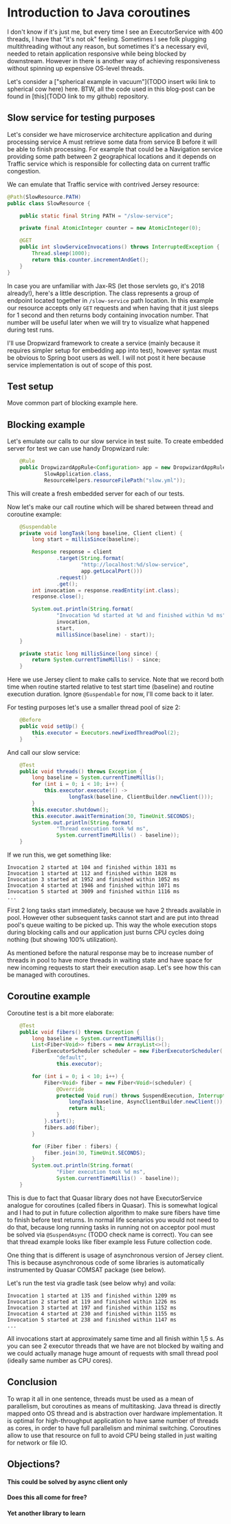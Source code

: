 # Introduction to Java coroutines

I don't know if it's just me, but every time I see an ExecutorService
with 400 threads, I have that "it's not ok" feeling. Sometimes I see
folk plugging multithreading without any reason, but sometimes it's a
necessary evil, needed to retain application responsive while being
blocked by downstream. However in there is another way of achieving
responsiveness without spinning up expensive OS-level threads.

Let's consider a ["spherical example in vacuum"](TODO insert wiki link
to spherical cow here) here. BTW, all the code used in this blog-post
can be found in [this](TODO link to my github) repository.

## Slow service for testing purposes

Let's consider we have microservice architecture application and
during processing service A must retrieve some data from service B
before it will be able to finish processing. For example that could be
a Navigation service providing some path between 2 geographical
locations and it depends on Traffic service which is responsible for
collecting data on current traffic congestion.

We can emulate that Traffic service with contrived Jersey resource:

```java
@Path(SlowResource.PATH)
public class SlowResource {

    public static final String PATH = "/slow-service";

    private final AtomicInteger counter = new AtomicInteger(0);

    @GET
    public int slowServiceInvocations() throws InterruptedException {
        Thread.sleep(1000);
        return this.counter.incrementAndGet();
    }
}
```

In case you are unfamiliar with Jax-RS (let those servlets go, it's
2018 already!), here's a little description. The class represents a
group of endpoint located together in `/slow-service` path location.
In this example our resource accepts only `GET` requests and when
having that it just sleeps for 1 second and then returns body containing
invocation number. That number will be useful later when we will try to
visualize what happened during test runs.

I'll use Dropwizard framework to create a service (mainly because it
requires simpler setup for embedding app into test), however syntax
must be obvious to Spring boot users as well. I will not post it here
because service implementation is out of scope of this post.

## Test setup

Move common part of blocking example here.

## Blocking example

Let's emulate our calls to our slow service in test suite. To create
embedded server for test we can use handy Dropwizard rule:

```java
    @Rule
    public DropwizardAppRule<Configuration> app = new DropwizardAppRule<>(
            SlowApplication.class,
            ResourceHelpers.resourceFilePath("slow.yml"));
```

This will create a fresh embedded server for each of our tests.

Now let's make our call routine which will be shared between thread and
coroutine example:

```java
    @Suspendable
    private void longTask(long baseline, Client client) {
        long start = millisSince(baseline);

        Response response = client
                .target(String.format(
                        "http://localhost:%d/slow-service",
                        app.getLocalPort()))
                .request()
                .get();
        int invocation = response.readEntity(int.class);
        response.close();

        System.out.println(String.format(
                "Invocation %d started at %d and finished within %d ms",
                invocation,
                start,
                millisSince(baseline) - start));
    }

    private static long millisSince(long since) {
        return System.currentTimeMillis() - since;
    }
```

Here we use Jersey client to make calls to service. Note that we record
both time when routine started relative to test start time (baseline)
and routine execution duration. Ignore `@Suspendable` for now, I'll come
back to it later.

For testing purposes let's use a smaller thread pool of size 2:
```java
    @Before
    public void setUp() {
        this.executor = Executors.newFixedThreadPool(2);
    }    `
```

And call our slow service:
```java
    @Test
    public void threads() throws Exception {
        long baseline = System.currentTimeMillis();
        for (int i = 0; i < 10; i++) {
            this.executor.execute(() ->
                    longTask(baseline, ClientBuilder.newClient()));
        }
        this.executor.shutdown();
        this.executor.awaitTermination(30, TimeUnit.SECONDS);
        System.out.println(String.format(
                "Thread execution took %d ms",
                System.currentTimeMillis() - baseline));
    }
```

If we run this, we get something like:
```
Invocation 2 started at 104 and finished within 1831 ms
Invocation 1 started at 112 and finished within 1828 ms
Invocation 3 started at 1952 and finished within 1052 ms
Invocation 4 started at 1946 and finished within 1071 ms
Invocation 5 started at 3009 and finished within 1116 ms
...
```

First 2 long tasks start immediately, because we have 2 threads
available in pool. However other subsequent tasks cannot start and are
put into thread pool's queue waiting to be picked up. This way the whole
execution stops during blocking calls and our application just burns
CPU cycles doing nothing (but showing 100% utilization).

As mentioned before the natural response may be to increase number of
threads in pool to have more threads in waiting state and have space
for new incoming requests to start their execution asap. Let's see how
this can be managed with coroutines.

## Coroutine example

Coroutine test is a bit more elaborate:

```java
    @Test
    public void fibers() throws Exception {
        long baseline = System.currentTimeMillis();
        List<Fiber<Void>> fibers = new ArrayList<>();
        FiberExecutorScheduler scheduler = new FiberExecutorScheduler(
                "default",
                this.executor);

        for (int i = 0; i < 10; i++) {
            Fiber<Void> fiber = new Fiber<Void>(scheduler) {
                @Override
                protected Void run() throws SuspendExecution, InterruptedException {
                    longTask(baseline, AsyncClientBuilder.newClient());
                    return null;
                }
            }.start();
            fibers.add(fiber);
        }

        for (Fiber fiber : fibers) {
            fiber.join(30, TimeUnit.SECONDS);
        }
        System.out.println(String.format(
                "Fiber execution took %d ms",
                System.currentTimeMillis() - baseline));
    }
```

This is due to fact that Quasar library does not have ExecutorService
analogue for coroutines (called fibers in Quasar). This is somewhat
logical and I had to put in future collection algorithm to make sure
fibers have time to finish before test returns. In normal life scenarios
you would not need to do that, because long running tasks in running not
on acceptor pool must be solved via `@SuspendAsync` (TODO check name is
correct). You can see that thread example looks like fiber example less
Future collection code.

One thing that is different is usage of asynchronous version of
Jersey client. This is because asynchronous code of some libraries is
automatically instrumented by Quasar COMSAT package (see below).

Let's run the test via gradle task (see below why) and voila:

```
Invocation 1 started at 135 and finished within 1209 ms
Invocation 2 started at 119 and finished within 1226 ms
Invocation 3 started at 197 and finished within 1152 ms
Invocation 4 started at 230 and finished within 1155 ms
Invocation 5 started at 238 and finished within 1147 ms
...
```

All invocations start at approximately same time and all finish
within 1,5 s. As you can see 2 executor threads that we have are not
blocked by waiting and we could actually manage huge amount of requests
with small thread pool (ideally same number as CPU cores).

## Conclusion

To wrap it all in one sentence, threads must be used as a mean of
parallelism, but coroutines as means of multitasking. Java thread is
directly mapped onto OS thread and is abstraction over hardware
implementation. It is optimal for high-throughput application to have
same number of threads as cores, in order to have full parallelism
and minimal switching. Coroutines allow to use that resource on full
to avoid CPU being stalled in just waiting for network or file IO.

## Objections?

#### This could be solved by async client only

#### Does this all come for free?

#### Yet another library to learn
